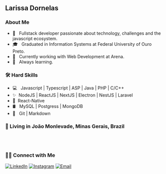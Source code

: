 <h2> Larissa Dornelas </h2>

<h3>  About Me </h3>

- 🧐 &nbsp; Fullstack developer passionate about technology, challenges and the javascript ecosystem.
- 🎓 &nbsp; Graduated in Information Systems at Federal University of Ouro Preto.
- 💼 &nbsp; Currently working with Web Development at Arena.
- 🌱 &nbsp; Always learning.

<h3>🛠 Hard Skills</h3>

- 💻 &nbsp; Javascript | Typescript | ASP | Java | PHP | C/C++
- ✨&nbsp; NodeJS | ReactJS | NextJS | Electron | NestJS | Laravel
- 📱&nbsp; React-Native
- 🛢 &nbsp; MySQL | Postgress | MongoDB
- 🔧 &nbsp; Git | Markdown

<h3 align="left">
  📌  Living in <b>João Monlevade</b>, <b>Minas Gerais</b>, <b>Brazil</b>  
</h3>

<br>


<br>

<h3> 🤝🏻 Connect with Me </h3>

<p align="center">

<a href="https://www.linkedin.com/in/larissadornelas/"><img alt="LinkedIn" src="https://img.shields.io/badge/Linkedin-Larissa%20Dornelas-blue?logo=Linkedin"></a>
<a href="https://www.instagram.com/lari_dornelas/"><img alt="Instagram" src="https://img.shields.io/badge/Instagram-Larissa%20Dornelas-blue?logo=Instagram"></a>
<a href="mailto:larissa.e.dornelas@gmail.com"><img alt="Email" src="https://img.shields.io/badge/Email-larissa.e.dornelas%40gmail.com-blue"></a>

</p>
